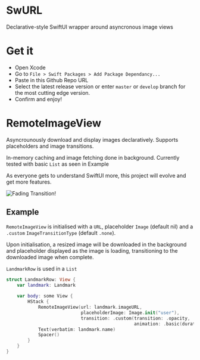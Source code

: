 # SwURL

Declarative-style SwiftUI wrapper around asyncronous image views

# Get it

* Open Xcode
* Go to `File > Swift Packages > Add Package Dependancy...`
* Paste in this Github Repo URL
* Select the latest release version or enter  `master`  or `develop`  branch for the most cutting edge version.
* Confirm and enjoy!

# RemoteImageView

Asyncrounously download and display images declaratively. Supports placeholders and image transitions.

In-memory caching and image fetching done in background. Currently tested with basic `List` as seen in Example

As everyone gets to understand SwiftUI more, this project will evolve and get more features.

![Fading Transition!](https://media.giphy.com/media/kFCKkcURNhI0AVG19y/giphy.gif)

## Example

`RemoteImageView` is initialised with a `URL`, placeholder `Image` (default nil)  and a `.custom` `ImageTransitionType` (default `.none`). 

Upon initialisation, a resized image will be downloaded in the background and placeholder displayed as the image is loading, transitioning to the downloaded image when complete.

`LandmarkRow` is used in a `List`

```swift
struct LandmarkRow: View {
    var landmark: Landmark
    
    var body: some View {
        HStack {
            RemoteImageView(url: landmark.imageURL,
                            placeholderImage: Image.init("user"),
                            transition: .custom(transition: .opacity,
                                                animation: .basic(duration: 0.5, curve: .easeInOut)))
            Text(verbatim: landmark.name)
            Spacer()
        }
    }
}
```

